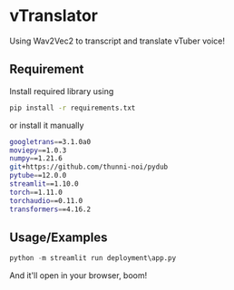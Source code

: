 
# vTranslator 

Using Wav2Vec2 to transcript and translate vTuber voice!



## Requirement

Install required library using
```bash
pip install -r requirements.txt

```
or install it manually
```bash
googletrans==3.1.0a0
moviepy==1.0.3
numpy==1.21.6
git+https://github.com/thunni-noi/pydub
pytube==12.0.0
streamlit==1.10.0
torch==1.11.0
torchaudio==0.11.0
transformers==4.16.2

```

    
## Usage/Examples

```python
python -m streamlit run deployment\app.py
```
And it'll open in your browser, boom!

